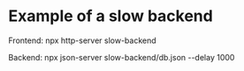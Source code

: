 # Example of a slow backend

Frontend:
npx http-server slow-backend

Backend:
npx json-server slow-backend/db.json --delay 1000
